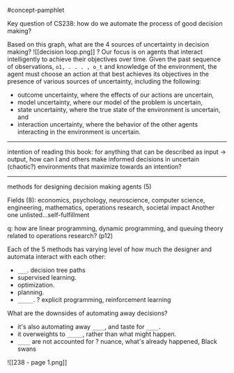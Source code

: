#concept-pamphlet 

Key question of CS238: how do we automate the process of good decision making?

Based on this graph, what are the 4 sources of uncertainty in decision making?
![[decision loop.png]]
?
Our focus is on agents that interact intelligently to achieve their objectives over time. Given the past sequence of observations, `o1, . . . , o_t` and knowledge of the environment, the agent must choose an action at that best achieves its objectives in the presence of various sources of uncertainty, including the following:
-   outcome uncertainty, where the effects of our actions are uncertain,
-   model uncertainty, where our model of the problem is uncertain,
-   state uncertainty, where the true state of the environment is uncertain, and
-   interaction uncertainty, where the behavior of the other agents interacting in  the environment is uncertain.

---

intention of reading this book: for anything that can be described as input -> output, how can I and others make informed decisions in uncertain (chaotic?) environments that maximize towards an intention?


---

methods for designing decision making agents (5)


Fields (8): economics, psychology, neuroscience, computer science, engineering, mathematics, operations research, societal impact
Another one unlisted...self-fulfillment

q: how are linear programming, dynamic programming, and queuing theory related to operations research? (p12)


Each of the 5 methods has varying level of how much the designer and automata interact with each other:
- `___`. decision tree paths
- supervised learning.
- optimization.
- planning.
- `_____`.
?
explicit programming, reinforcement learning
<!--SR:!2024-09-28,6,250-->

What are the downsides of automating away decisions?
- it's also automating away `____`, and taste for `____`.
- it overweights to `_____`, rather than what might happen.
- `____` are not accounted for
?
nuance,
what's already happened,
Black swans
<!--SR:!2024-10-01,9,250-->


![[238 - page 1.png]]